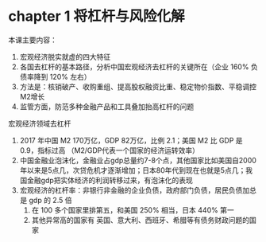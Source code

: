 # chapter 1 将杠杆与风险化解

本课主要内容：
1. 宏观经济脱实就虚的四大特征
2. 各国去杠杆的基本路径，分析中国宏观经济去杠杆的关键所在（企业 160% 负债率降到 120% 左右）
3. 方法是：核销破产、收购重组、提高股权融资比重、稳定物价指数、平稳调控M2增长
4. 监管方面，防范多种金融产品和工具叠加抬高杠杆的问题

宏观经济领域去杠杆
1. 2017 年中国 M2 170万亿，GDP 82万亿，比例 2.1；美国 M2 比 GDP 是 0.9，指标过高 （M2/GDP代表一个国家的经济运转效率）
2. 中国金融业泡沫化，金融业占gdp总量约7-8个点，其他国家比如美国自2000年以来是5点几，次贷危机才逐渐增加；日本80年代到现在也就是5点几；我国金融gdp把实体经济的利润转移过来，有泡沫化的表现
3. 宏观经济的杠杆率：非银行非金融的企业负债，政府部门负债，居民负债加总是 gdp 的 2.5 倍
    1. 在 100 多个国家里排第五，和美国 250% 相当，日本 440% 第一
    2. 其他异常高的国家有 英国、意大利、西班牙、希腊等有债务财政问题的国家
    